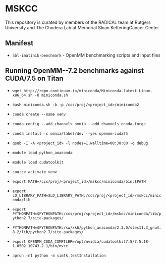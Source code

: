 # MSKCC

This repository is curated by members of the RADICAL team at Rutgers University and The Chodera Lab at Memorial Sloan KetteringCancer Center 

## Manifest

* `abl-imatinib-benchmark` - OpenMM benchmarking scripts and input files

## Running OpenMM--7.2 benchmarks against CUDA/7.5 on Titan 

* `wget http://repo.continuum.io/miniconda/Miniconda-latest-Linux-x86_64.sh -O miniconda.sh`
* `bash miniconda.sh -b -p /ccs/proj/<project_id>/miniconda2`
* `conda create --name venv`
* `conda config --add channels omnia --add channels conda-forge`
* `conda install -c omnia/label/dev --yes openmm-cuda75`

* `qsub -I -A <project_id> -l nodes=1,walltime=00:30:00 -q debug`

* `module load python_anaconda`
* `module load cudatoolkit`
* `source activate venv`

* `export PATH=/ccs/proj/<project_id>/mskcc/miniconda/bin:$PATH`
* `export LD_LIBRARY_PATH=$LD_LIBRARY_PATH:/ccs/proj/<project_id>/mskcc/miniconda/lib`
* `export PYTHONPATH=$PYTHONPATH:/ccs/proj/<project_id>/mskcc/miniconda/lib/python2.7/site-packages/`
* `PYTHONPATH=$PYTHONPATH:/sw/xk6/python_anaconda/2.3.0/sles11.3_gnu4.8.2/lib/python2.7/site-packages/`
* `export OPENMM_CUDA_COMPILER=/opt/nvidia/cudatoolkit7.5/7.5.18-1.0502.10743.2.1/bin/nvcc`

* `aprun -n1 python -m simtk.testInstallation`
